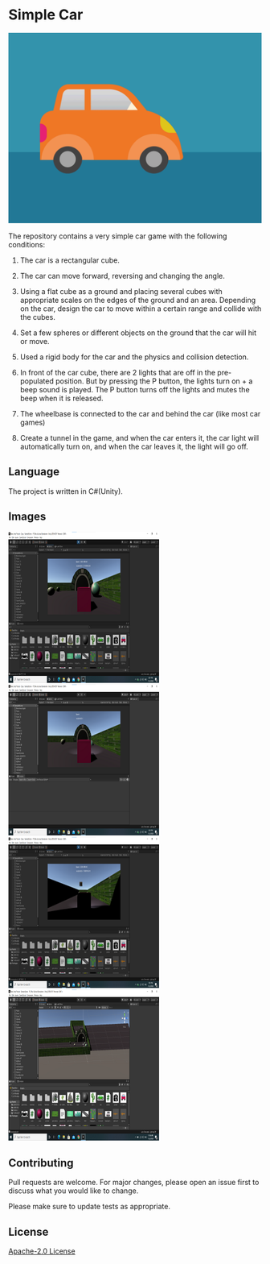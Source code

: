   # Simple Car

<img src="car.gif"></img> 

The repository contains a very simple car game with the following conditions:

1) The car is a rectangular cube.

2) The car can move forward, reversing and changing the angle.

3) Using a flat cube as a ground and placing several cubes with appropriate scales on the edges of the ground and an area. Depending on the car, design the car to move within a certain range and collide with the cubes.

4) Set a few spheres or different objects on the ground that the car will hit or move.

5) Used a rigid body for the car and the physics and collision detection.

6) In front of the car cube, there are 2 lights that are off in the pre-populated position. But by pressing the P button, the lights turn on + a beep sound is played.
The P button turns off the lights and mutes the beep when it is released.

7) The wheelbase is connected to the car and behind the car (like most car games)

8) Create a tunnel in the game, and when the car enters it, the car light will automatically turn on, and when the car leaves it, the light will go off.

## Language
The project is written in C#(Unity).

## Images
<img src="1.png" width="300" height=300></img> 
<img src="2.png" width="300" height=300></img> 
<img src="3.png" width="300" height=300></img> 
<img src="4.png" width="300" height=300></img> 
## Contributing
Pull requests are welcome. For major changes, please open an issue first to discuss what you would like to change.

Please make sure to update tests as appropriate.

## License
[ Apache-2.0 License](http://www.apache.org/licenses/)


